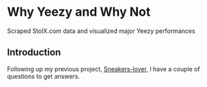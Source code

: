 # Why Yeezy and Why Not
Scraped StolX.com data and visualized major Yeezy performances

## Introduction
Following up my previous project, [Sneakers-lover](https://sneaker-lover.herokuapp.com/), I have a couple of questions to get answers.
